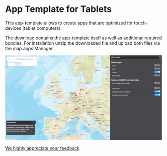 # App Template for Tablets
This app-template allows to create apps that are optimized for touch-devices (tablet computers).

The download contains the app-template itself as well as additional required bundles. For installation unzip the downloaded file and upload both files via the map.apps Manager.

![Screenshotz](https://github.com/conterra/mapapps-touch-device-template/blob/master/tablet.JPG)

[We highly appreciate your feedback](http://developernetwork.conterra.de/de/forum/feedback-zu-touch-device-template)

